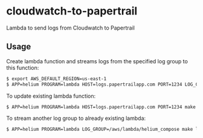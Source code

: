 # cloudwatch-to-papertrail
Lambda to send logs from Cloudwatch to Papertrail

## Usage

Create lambda function and streams logs from the specified log group to this function:

```bash
$ export AWS_DEFAULT_REGION=us-east-1
$ APP=helium PROGRAM=lambda HOST=logs.papertrailapp.com PORT=1234 LOG_GROUP=/aws/lambda/helium_transform make
```

To update existing lambda function:

```bash
$ APP=helium PROGRAM=lambda HOST=logs.papertrailapp.com PORT=1234 make deploy
```

To stream another log group to already existing lambda:

```bash
$ APP=helium PROGRAM=lambda LOG_GROUP=/aws/lambda/helium_compose make log
```
